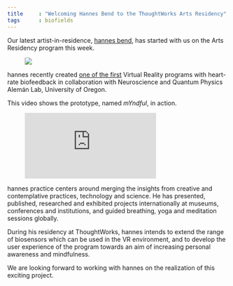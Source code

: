```yaml
---
title     : "Welcoming Hannes Bend to the ThoughtWorks Arts Residency"
tags      : biofields
---
```

Our latest artist-in-residence, [hannes bend](/bio/hannes-bend), has started with us on the Arts Residency program this week.

<figure>
	<img src="/images/posts/2017-02-10-introducing-hannes-bend/hannes-bend.jpg" />
</figure>

hannes recently created [one of the first](http://www.hannesbend.com/index.php?/current/myndful/) Virtual Reality programs with heart-rate biofeedback in collaboration with Neuroscience and Quantum Physics Alemán Lab, University of Oregon.

<!--excerpt-ends-->

This video shows the prototype, named *mYndful*, in action.

<figure class="video">
	<iframe src="https://www.youtube.com/embed/GwDUyrmfUig" frameborder="0" allowfullscreen></iframe>
</figure>

hannes practice centers around merging the insights from creative and contemplative practices, technology and science. He has presented, published, researched and exhibited projects internationally at museums, conferences and institutions, and guided breathing, yoga and meditation sessions globally.

During his residency at ThoughtWorks, hannes intends to extend the range of biosensors which can be used in the VR environment, and to develop the user experience of the program towards an aim of increasing personal awareness and mindfulness.

We are looking forward to working with hannes on the realization of this exciting project.